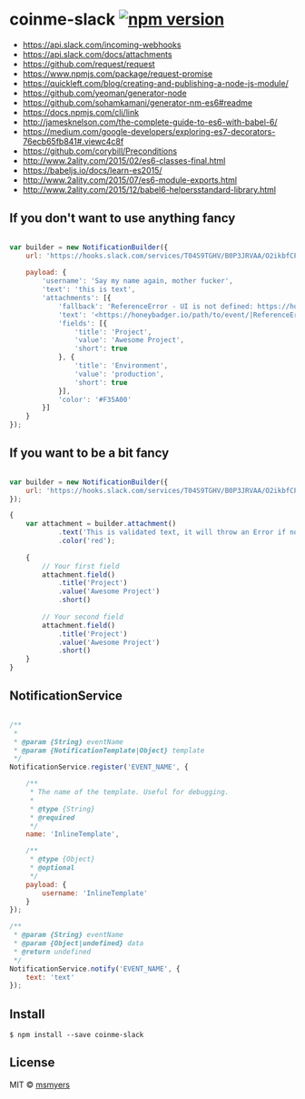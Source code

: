 # coinme-slack  [![npm version](https://badge.fury.io/js/coinme-slack.svg)](https://badge.fury.io/js/coinme-slack)

* https://api.slack.com/incoming-webhooks
* https://api.slack.com/docs/attachments
* https://github.com/request/request
* https://www.npmjs.com/package/request-promise
* https://quickleft.com/blog/creating-and-publishing-a-node-js-module/
* https://github.com/yeoman/generator-node
* https://github.com/sohamkamani/generator-nm-es6#readme
* https://docs.npmjs.com/cli/link
* http://jamesknelson.com/the-complete-guide-to-es6-with-babel-6/
* https://medium.com/google-developers/exploring-es7-decorators-76ecb65fb841#.viewc4c8f
* https://github.com/corybill/Preconditions
* http://www.2ality.com/2015/02/es6-classes-final.html
* https://babeljs.io/docs/learn-es2015/
* http://www.2ality.com/2015/07/es6-module-exports.html
* http://www.2ality.com/2015/12/babel6-helpersstandard-library.html

## If you don't want to use anything fancy

```javascript

var builder = new NotificationBuilder({
    url: 'https://hooks.slack.com/services/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',
    
    payload: {
        'username': 'Say my name again, mother fucker',
        'text': 'this is text',
        'attachments': [{
            'fallback': 'ReferenceError - UI is not defined: https://honeybadger.io/path/to/event/',
            'text': '<https://honeybadger.io/path/to/event/|ReferenceError> - UI is not defined',
            'fields': [{
                'title': 'Project',
                'value': 'Awesome Project',
                'short': true
            }, {
                'title': 'Environment',
                'value': 'production',
                'short': true
            }],
            'color': '#F35A00'
        }]
    }
});
```

## If you want to be a bit fancy

```javascript

var builder = new NotificationBuilder({
    url: 'https://hooks.slack.com/services/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'
});

{
    var attachment = builder.attachment()
            .text('This is validated text, it will throw an Error if not a string')
            .color('red');
            
    {
        // Your first field
        attachment.field()
            .title('Project')
            .value('Awesome Project')
            .short()
            
        // Your second field
        attachment.field()
            .title('Project')
            .value('Awesome Project')
            .short()
    }
}

```

## NotificationService

```javascript

/**
 * 
 * @param {String} eventName
 * @param {NotificationTemplate|Object} template
 */
NotificationService.register('EVENT_NAME', {

    /**
     * The name of the template. Useful for debugging.
     *
     * @type {String} 
     * @required
     */
    name: 'InlineTemplate', 

    /**
     * @type {Object}
     * @optional
     */
    payload: {
        username: 'InlineTemplate'
    }
});

/**
 * @param {String} eventName 
 * @param {Object|undefined} data
 * @return undefined
 */
NotificationService.notify('EVENT_NAME', {
    text: 'text'
});
```

## Install

```
$ npm install --save coinme-slack
```

## License

MIT © [msmyers](https://github.com/msmyers)
